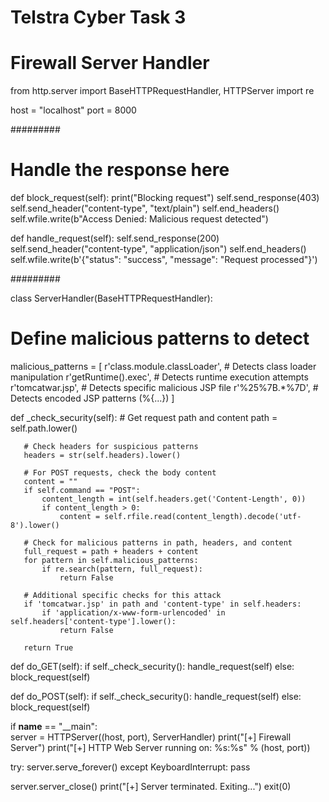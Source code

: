 # Telstra Cyber Task 3
# Firewall Server Handler
 
from http.server import BaseHTTPRequestHandler, HTTPServer
import re
 
host = "localhost"
port = 8000
 
#########
# Handle the response here
def block_request(self):
   print("Blocking request")
   self.send_response(403)
   self.send_header("content-type", "text/plain")
   self.end_headers()
   self.wfile.write(b"Access Denied: Malicious request detected")
 
def handle_request(self):
   self.send_response(200)
   self.send_header("content-type", "application/json")
   self.end_headers()
   self.wfile.write(b'{"status": "success", "message": "Request processed"}')
 
#########
 
class ServerHandler(BaseHTTPRequestHandler):
   # Define malicious patterns to detect
   malicious_patterns = [
       r'class\.module\.classLoader',  # Detects class loader manipulation
       r'getRuntime\(\)\.exec',        # Detects runtime execution attempts
       r'tomcatwar\.jsp',             # Detects specific malicious JSP file
       r'%25%7B.*%7D',               # Detects encoded JSP patterns (%{...})
   ]
 
   def _check_security(self):
       # Get request path and content
       path = self.path.lower()
       
       # Check headers for suspicious patterns
       headers = str(self.headers).lower()
       
       # For POST requests, check the body content
       content = ""
       if self.command == "POST":
           content_length = int(self.headers.get('Content-Length', 0))
           if content_length > 0:
               content = self.rfile.read(content_length).decode('utf-8').lower()
 
       # Check for malicious patterns in path, headers, and content
       full_request = path + headers + content
       for pattern in self.malicious_patterns:
           if re.search(pattern, full_request):
               return False
       
       # Additional specific checks for this attack
       if 'tomcatwar.jsp' in path and 'content-type' in self.headers:
           if 'application/x-www-form-urlencoded' in self.headers['content-type'].lower():
               return False
               
       return True
 
   def do_GET(self):
       if self._check_security():
           handle_request(self)
       else:
           block_request(self)
 
   def do_POST(self):
       if self._check_security():
           handle_request(self)
       else:
           block_request(self)
 
if __name__ == "__main":        
   server = HTTPServer((host, port), ServerHandler)
   print("[+] Firewall Server")
   print("[+] HTTP Web Server running on: %s:%s" % (host, port))
 
   try:
       server.serve_forever()
   except KeyboardInterrupt:
       pass
 
   server.server_close()
   print("[+] Server terminated. Exiting...")
   exit(0)
   

